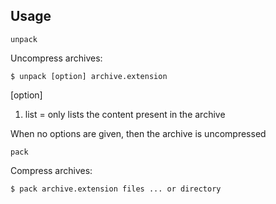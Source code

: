 ## Usage

`unpack`

Uncompress archives:

`$ unpack [option] archive.extension`

[option]
1. list = only lists the content present in the archive

When no options are given, then the archive is uncompressed

`pack`

Compress archives:

`$ pack archive.extension files ... or directory`
